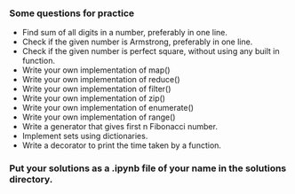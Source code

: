 ### Some questions for practice
- Find sum of all digits in a number, preferably in one line.
- Check if the given number is Armstrong, preferably in one line.
- Check if the given number is perfect square, without using any built in function.
- Write your own implementation of map()
- Write your own implementation of reduce()
- Write your own implementation of filter()
- Write your own implementation of zip()
- Write your own implementation of enumerate()
- Write your own implementation of range()
- Write a generator that gives first n Fibonacci number.
- Implement sets using dictionaries.
- Write a decorator to print the time taken by a function.


### Put your solutions as a .ipynb file of your name in the solutions directory.
